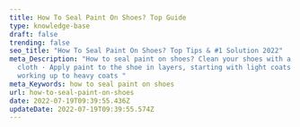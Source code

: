 ```yaml
---
title: How To Seal Paint On Shoes? Top Guide
type: knowledge-base
draft: false
trending: false
seo_title: "How To Seal Paint On Shoes? Top Tips & #1 Solution 2022"
meta_Description: "How to seal paint on shoes? Clean your shoes with a damp
  cloth · Apply paint to the shoe in layers, starting with light coats and
  working up to heavy coats "
meta_Keywords: how to seal paint on shoes
url: how-to-seal-paint-on-shoes
date: 2022-07-19T09:39:55.436Z
updateDate: 2022-07-19T09:39:55.574Z
---
```

